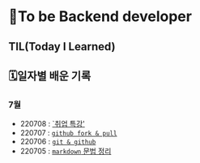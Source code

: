 # 🎯To be Backend developer 

## TIL(Today I Learned)

## 🗓️일자별 배운 기록

### 7월
- 220708 : [`취업 특강'](https://github.com/yoosoonil/TIL/blob/master/0708/%EA%B5%AC%EC%9D%B8%20%EA%B3%B5%EA%B3%A0.md)
- 220707 : [`github fork & pull`](https://github.com/yoosoonil/TIL/blob/master/0707/github%20fork%26pull.md)
- 220706 : [`git & github`](https://github.com/yoosoonil/TIL/blob/master/0706/git%20%EC%A0%95%EB%A6%AC.md)
- 220705 : [`markdown` 문법 정리](https://github.com/yoosoonil/TIL/blob/master/0705/%EB%A7%88%ED%81%AC%EB%8B%A4%EC%9A%B4%EC%A0%95%EB%A6%AC.md)

